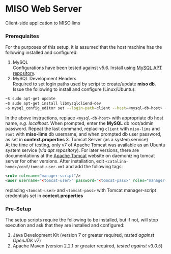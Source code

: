 # MISO Web Server
Client-side application to MISO lims
### Prerequisites
For the purposes of this setup, it is assumed that the host machine has the following installed and configured:
  1. MySQL  
  Configurations have been tested against v5.6. Install using [MySQL APT repository](https://dev.mysql.com/doc/mysql-apt-repo-quick-guide/en/).
  2. MySQL Development Headers  
  Required to set login paths used by script to create/update **miso db**. Issue the following to install and configure (Linux/Ubuntu):  
  ```bash
  ~$ sudo apt-get update
  ~$ sudo apt-get install libmysqlcliend-dev
  ~$ mysql_config_editor set --login-path=client --host=<mysql-db-host> --user=root --password
  ```
  In the above instructions, replace `<mysql-db-host>` with appropriate db host name, _e.g. localhost_. When prompted, enter the **MySQL** db root/admin password. Repeat the last command, replacing `client` with `miso-lims` and `root` with **miso-lims** db username, and when prompted db user password, as set in **context.properties**
  3. Tomcat Server (as a system service)  
  At the time of testing, only v7 of Apache Tomcat was available as an Ubuntu system service (_via apt repository_). For later versions, there are documentations at the [Apache Tomcat](http://tomcat.apache.org/) website on daemonizing tomcat server for other versions. After installation, edit `<catalina-home>/conf/tomcat-user.xml` and add the following tags:
  ```xml
  <role rolename="manager-script"/>
  <user username="<tomcat-user>" password="<tomcat-pass>" roles="manager-script"/>
  ```
  replacing `<tomcat-user>` and `<tomcat-pass>` with Tomcat manager-script credentials set in **context.properties**  

### Pre-Setup
The setup scripts require the following to be installed, but if not, will stop execution and ask that they are installed and configured:
  1. Java Development Kit (version 7 or greater required, _tested against OpenJDK v7_)
  2. Apache Maven (version 2.2.1 or greater required, _tested against v3.0.5_)
